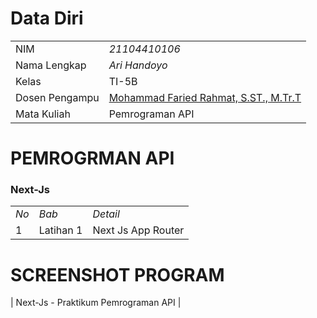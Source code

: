 # Data Diri

|  |  |
|--|--|
| NIM | *21104410106* |
| Nama Lengkap | *Ari Handoyo* |
| Kelas | TI-5B |
| Dosen Pengampu | [Mohammad Faried Rahmat, S.ST., M.Tr.T](https://github.com/fariedrahmat) |
| Mata Kuliah | Pemrograman API |

# PEMROGRMAN API
### Next-Js
|  |  |  |
|--|--|--|
|*No*| *Bab* | *Detail* |
| 1 | Latihan 1 | Next Js App Router |

# SCREENSHOT PROGRAM


| Next-Js - Praktikum Pemrograman API |
